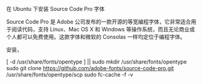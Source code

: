 在 Ubuntu 下安装 Source Code Pro 字体

Source Code Pro 是 Adobe 公司发布的一款开源的等宽编程字体，它非常适合用于阅读代码，支持 Linux、Mac OS X 和 Windows 等操作系统，而且无论商业或个人都可以免费使用。这款字体和微软的 Consolas 一样均定位于编程字体。

安装，

[ -d /usr/share/fonts/opentype ] || sudo mkdir /usr/share/fonts/opentype
sudo git clone https://github.com/adobe-fonts/source-code-pro.git /usr/share/fonts/opentype/scp
sudo fc-cache -f -v
